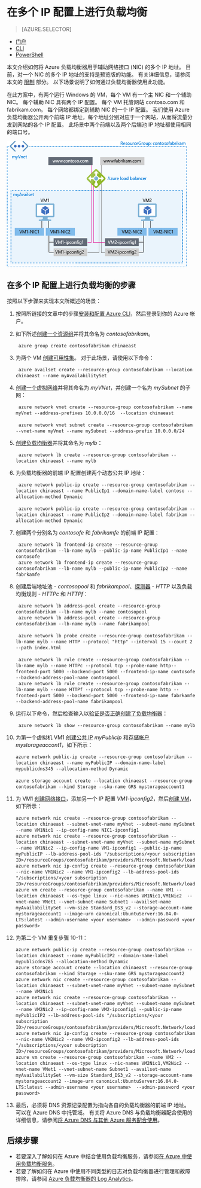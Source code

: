 <!-- need to be verified -->

<properties
    pageTitle="使用 Azure CLI 在多个 IP 配置上进行负载均衡 | Azure"
    description="了解如何使用 Azure CLI 将多个 IP 地址分配给虚拟机 | Resource Manager。"
    services="virtual-network"
    documentationcenter="na"
    author="anavinahar"
    manager="narayan"
    editor=""
    tags="azure-resource-manager" />
<tags 
    ms.assetid="" 
    ms.service="load-balancer"
    ms.devlang="na"
    ms.topic="article"
    ms.tgt_pltfrm="na"
    ms.workload="infrastructure-services"
    ms.date="03/10/2017"
    wacn.date="04/17/2017"
    ms.author="annahar" />

# <a name="load-balancing-on-multiple-ip-configurations"></a>在多个 IP 配置上进行负载均衡
> [AZURE.SELECTOR]
- [门户](/documentation/articles/load-balancer-multiple-ip/)
- [CLI](/documentation/articles/load-balancer-multiple-ip-cli/)
- [PowerShell](/documentation/articles/load-balancer-multiple-ip-powershell/)

本文介绍如何将 Azure 负载均衡器用于辅助网络接口 (NIC) 的多个 IP 地址。 目前，对一个 NIC 的多个 IP 地址的支持是预览版的功能。 有关详细信息，请参阅本文的 [限制](#limitations) 部分。 以下场景说明了如何通过负载均衡器使用此功能。

在此方案中，有两个运行 Windows 的 VM，每个 VM 有一个主 NIC 和一个辅助 NIC。 每个辅助 NIC 具有两个 IP 配置。 每个 VM 托管网站 contoso.com 和 fabrikam.com。 每个网站都绑定到辅助 NIC 的一个 IP 配置。 我们使用 Azure 负载均衡器公开两个前端 IP 地址，每个地址分别对应于一个网站，从而将流量分发到网站的各个 IP 配置。 此场景中两个前端以及两个后端池 IP 地址都使用相同的端口号。

![负载均衡应用场景图像](./media/load-balancer-multiple-ip/lb-multi-ip.PNG)

## <a name="steps-to-load-balance-on-multiple-ip-configurations"></a>在多个 IP 配置上进行负载均衡的步骤

按照以下步骤来实现本文所概述的场景：

1. 按照所链接的文章中的步骤[安装和配置 Azure CLI](/documentation/articles/xplat-cli-install/)，然后登录到你的 Azure 帐户。
2. 如下所述[创建一个资源组](/documentation/articles/virtual-machines-linux-create-cli-complete/#create-resource-groups-and-choose-deployment-locations)并将其命名为 *contosofabrikam*。

        azure group create contosofabrikam chinaeast

3. 为两个 VM [创建可用性集](/documentation/articles/virtual-machines-linux-create-cli-complete/#create-an-availability-set)。 对于此场景，请使用以下命令：

        azure availset create --resource-group contosofabrikam --location chinaeast --name myAvailabilitySet

4. [创建一个虚拟网络](/documentation/articles/virtual-machines-linux-create-cli-complete/#create-a-virtual-network-and-subnet)并将其命名为 *myVNet*，并创建一个名为 *mySubnet* 的子网：

        azure network vnet create --resource-group contosofabrikam --name myVnet --address-prefixes 10.0.0.0/16  --location chinaeast

        azure network vnet subnet create --resource-group contosofabrikam --vnet-name myVnet --name mySubnet --address-prefix 10.0.0.0/24

5. [创建负载均衡器](/documentation/articles/virtual-machines-linux-create-cli-complete/#create-a-load-balancer-and-ip-pools)并将其命名为 *mylb*：

        azure network lb create --resource-group contosofabrikam --location chinaeast --name mylb

6. 为负载均衡器的前端 IP 配置创建两个动态公共 IP 地址：

        azure network public-ip create --resource-group contosofabrikam --location chinaeast --name PublicIp1 --domain-name-label contoso --allocation-method Dynamic

        azure network public-ip create --resource-group contosofabrikam --location chinaeast --name PublicIp2 --domain-name-label fabrikam --allocation-method Dynamic

7. 创建两个分别名为 *contosofe* 和 *fabrikamfe* 的前端 IP 配置：

        azure network lb frontend-ip create --resource-group contosofabrikam --lb-name mylb --public-ip-name PublicIp1 --name contosofe
        azure network lb frontend-ip create --resource-group contosofabrikam --lb-name mylb --public-ip-name PublicIp2 --name fabrkamfe

8. 创建后端地址池 - *contosopool* 和 *fabrikampool*、[探测器](/documentation/articles/virtual-machines-linux-create-cli-complete/#create-a-load-balancer-health-probe) - *HTTP* 以及负载均衡规则 - *HTTPc* 和 *HTTPf*：

        azure network lb address-pool create --resource-group contosofabrikam --lb-name mylb --name contosopool
        azure network lb address-pool create --resource-group contosofabrikam --lb-name mylb --name fabrikampool

        azure network lb probe create --resource-group contosofabrikam --lb-name mylb --name HTTP --protocol "http" --interval 15 --count 2 --path index.html

        azure network lb rule create --resource-group contosofabrikam --lb-name mylb --name HTTPc --protocol tcp --probe-name http--frontend-port 5000 --backend-port 5000 --frontend-ip-name contosofe --backend-address-pool-name contosopool
        azure network lb rule create --resource-group contosofabrikam --lb-name mylb --name HTTPf --protocol tcp --probe-name http --frontend-port 5000 --backend-port 5000 --frontend-ip-name fabrkamfe --backend-address-pool-name fabrikampool

9. 运行以下命令，然后检查输入以[验证是否正确创建了负载均衡器](/documentation/articles/virtual-machines-linux-create-cli-complete/#verify-the-load-balancer)：

        azure network lb show --resource-group contosofabrikam --name mylb

10. 为第一个虚拟机 VM1 [创建公共 IP](/documentation/articles/virtual-machines-linux-create-cli-complete/#create-a-public-ip-address) *myPublicIp* 和[存储帐户](/documentation/articles/virtual-machines-linux-create-cli-complete/#create-a-storage-account) *mystorageaccont1*，如下所示：

        azure network public-ip create --resource-group contosofabrikam --location chinaeast --name myPublicIP --domain-name-label mypublicdns345 --allocation-method Dynamic

        azure storage account create --location chinaeast --resource-group contosofabrikam --kind Storage --sku-name GRS mystorageaccount1

11. 为 VM1 [创建网络接口](/documentation/articles/virtual-machines-linux-create-cli-complete/#create-an-nic-to-use-with-the-linux-vm)，添加另一个 IP 配置 *VM1-ipconfig2*，然后[创建 VM](/documentation/articles/virtual-machines-linux-create-cli-complete/#create-the-linux-vms)，如下所示：

        azure network nic create --resource-group contosofabrikam --location chinaeast --subnet-vnet-name myVnet --subnet-name mySubnet --name VM1Nic1 --ip-config-name NIC1-ipconfig1
        azure network nic create --resource-group contosofabrikam --location chinaeast --subnet-vnet-name myVnet --subnet-name mySubnet --name VM1Nic2 --ip-config-name VM1-ipconfig1 --public-ip-name myPublicIP --lb-address-pool-ids "/subscriptions/<your subscription ID>/resourceGroups/contosofabrikam/providers/Microsoft.Network/loadBalancers/mylb/backendAddressPools/contosopool"
        azure network nic ip-config create --resource-group contosofabrikam --nic-name VM1Nic2 --name VM1-ipconfig2 --lb-address-pool-ids "/subscriptions/<your subscription ID>/resourceGroups/contosofabrikam/providers/Microsoft.Network/loadBalancers/mylb/backendAddressPools/fabrikampool"
        azure vm create --resource-group contosofabrikam --name VM1 --location chinaeast --os-type linux --nic-names VM1Nic1,VM1Nic2  --vnet-name VNet1 --vnet-subnet-name Subnet1 --availset-name myAvailabilitySet --vm-size Standard_DS3_v2 --storage-account-name mystorageaccount1 --image-urn canonical:UbuntuServer:16.04.0-LTS:latest --admin-username <your username>  --admin-password <your password>

12. 为第二个 VM 重复步骤 10-11：

        azure network public-ip create --resource-group contosofabrikam --location chinaeast --name myPublicIP2 --domain-name-label mypublicdns785 --allocation-method Dynamic
        azure storage account create --location chinaeast --resource-group contosofabrikam --kind Storage --sku-name GRS mystorageaccount2
        azure network nic create --resource-group contosofabrikam --location chinaeast --subnet-vnet-name myVnet --subnet-name mySubnet --name VM2Nic1
        azure network nic create --resource-group contosofabrikam --location chinaeast --subnet-vnet-name myVnet --subnet-name mySubnet --name VM2Nic2 --ip-config-name VM2-ipconfig1 --public-ip-name myPublicIP2 --lb-address-pool-ids "/subscriptions/<your subscription ID>/resourceGroups/contosofabrikam/providers/Microsoft.Network/loadBalancers/mylb/backendAddressPools/contosopool"
        azure network nic ip-config create --resource-group contosofabrikam --nic-name VM2Nic2 --name VM2-ipconfig2 --lb-address-pool-ids "/subscriptions/<your subscription ID>/resourceGroups/contosofabrikam/providers/Microsoft.Network/loadBalancers/mylb/backendAddressPools/fabrikampool"
        azure vm create --resource-group contosofabrikam --name VM2 --location chinaeast --os-type linux --nic-names VM2Nic1,VM2Nic2 --vnet-name VNet1 --vnet-subnet-name Subnet1 --availset-name myAvailabilitySet --vm-size Standard_DS3_v2 --storage-account-name mystorageaccount2 --image-urn canonical:UbuntuServer:16.04.0-LTS:latest --admin-username <your username>  --admin-password <your password>

13. 最后，必须将 DNS 资源记录配置为指向各自的负载均衡器的前端 IP 地址。 可以在 Azure DNS 中托管域。 有关将 Azure DNS 与负载均衡器配合使用的详细信息，请参阅[将 Azure DNS 与其他 Azure 服务配合使用](/documentation/articles/dns-for-azure-services/)。

## <a name="next-steps"></a>后续步骤
- 若要深入了解如何在 Azure 中结合使用负载均衡服务，请参阅[在 Azure 中使用负载均衡服务](/documentation/articles/traffic-manager-load-balancing-azure/)。
- 若要了解如何在 Azure 中使用不同类型的日志对负载均衡器进行管理和故障排除，请参阅 [Azure 负载均衡器的 Log Analytics](/documentation/articles/load-balancer-monitor-log/)。

<!-- Update_Description:udpate meta properties; wording update; add new programmer section code  -->